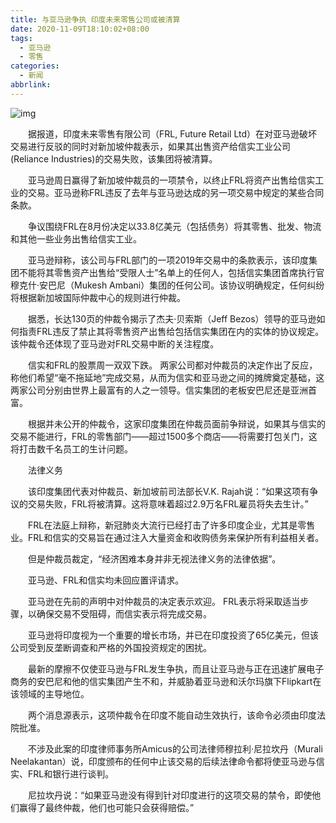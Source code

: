 ```yaml
---
title: 与亚马逊争执 印度未来零售公司或被清算
date: 2020-11-09T18:10:02+08:00
tags:
  - 亚马逊
  - 零售
categories:
  - 新闻
abbrlink:
---
```


![img](https://cdn.jsdelivr.net/gh/yakeing/Documentation@main/Hexo/images/0598-kcaeqzx2781129.jpg)

　　据报道，印度未来零售有限公司（FRL, Future Retail Ltd）在对亚马逊破坏交易进行反驳的同时对新加坡仲裁表示，如果其出售资产给信实工业公司(Reliance Industries)的交易失败，该集团将被清算。

　　亚马逊周日赢得了新加坡仲裁员的一项禁令，以终止FRL将资产出售给信实工业的交易。亚马逊称FRL违反了去年与亚马逊达成的另一项交易中规定的某些合同条款。

　　争议围绕FRL在8月份决定以33.8亿美元（包括债务）将其零售、批发、物流和其他一些业务出售给信实工业。

　　亚马逊辩称，该公司与FRL部门的一项2019年交易中的条款表示，该印度集团不能将其零售资产出售给“受限人士”名单上的任何人，包括信实集团首席执行官穆克什·安巴尼（Mukesh Ambani）集团的任何公司。该协议明确规定，任何纠纷将根据新加坡国际仲裁中心的规则进行仲裁。

　　据悉，长达130页的仲裁令揭示了杰夫·贝索斯（Jeff Bezos）领导的亚马逊如何指责FRL违反了禁止其将零售资产出售给包括信实集团在内的实体的协议规定。该仲裁令还体现了亚马逊对FRL交易中断的关注程度。

　　信实和FRL的股票周一双双下跌。 两家公司都对仲裁员的决定作出了反应，称他们希望“毫不拖延地”完成交易，从而为信实和亚马逊之间的摊牌奠定基础，这两家公司分别由世界上最富有的人之一领导。信实集团的老板安巴尼还是亚洲首富。

　　根据并未公开的仲裁令，这家印度集团在仲裁员面前争辩说，如果其与信实的交易不能进行，FRL的零售部门——超过1500多个商店——将需要打包关门，这将打击数千名员工的生计问题。

　　法律义务

　　该印度集团代表对仲裁员、新加坡前司法部长V.K. Rajah说：“如果这项有争议的交易失败，FRL将被清算。这将意味着超过2.9万名FRL雇员将失去生计。”

　　FRL在法庭上辩称，新冠肺炎大流行已经打击了许多印度企业，尤其是零售业。FRL和信实的交易旨在通过注入大量资金和收购债务来保护所有利益相关者。

　　但是仲裁员裁定，“经济困难本身并非无视法律义务的法律依据”。

　　亚马逊、FRL和信实均未回应置评请求。

　　亚马逊在先前的声明中对仲裁员的决定表示欢迎。 FRL表示将采取适当步骤，以确保交易不受阻碍，而信实表示将完成交易。

　　亚马逊将印度视为一个重要的增长市场，并已在印度投资了65亿美元，但该公司受到反垄断调查和严格的外国投资规定的困扰。

　　最新的摩擦不仅使亚马逊与FRL发生争执，而且让亚马逊与正在迅速扩展电子商务的安巴尼和他的信实集团产生不和，并威胁着亚马逊和沃尔玛旗下Flipkart在该领域的主导地位。

　　两个消息源表示，这项仲裁令在印度不能自动生效执行，该命令必须由印度法院批准。

　　不涉及此案的印度律师事务所Amicus的公司法律师穆拉利·尼拉坎丹（Murali Neelakantan）说，印度颁布的任何中止该交易的后续法律命令都将使亚马逊与信实、FRL和银行进行谈判。

　　尼拉坎丹说：“如果亚马逊没有得到针对印度进行的这项交易的禁令，即使他们赢得了最终仲裁，他们也可能只会获得赔偿。”